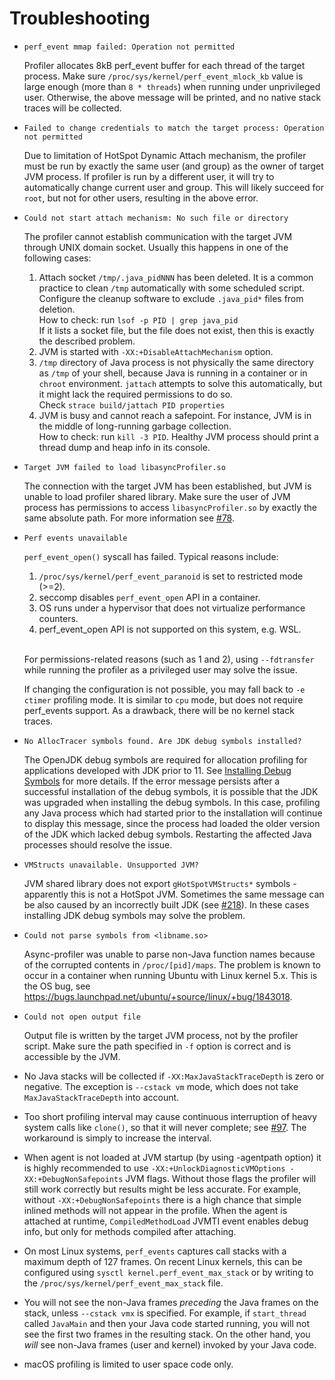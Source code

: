 # Troubleshooting

*  ```
   perf_event mmap failed: Operation not permitted
   ```
   Profiler allocates 8kB perf_event buffer for each thread of the target process.
   Make sure `/proc/sys/kernel/perf_event_mlock_kb` value is large enough
   (more than `8 * threads`) when running under unprivileged user. Otherwise, the above message
   will be printed, and no native stack traces will be collected.

*  ```
   Failed to change credentials to match the target process: Operation not permitted
   ```
   Due to limitation of HotSpot Dynamic Attach mechanism, the profiler must be run
   by exactly the same user (and group) as the owner of target JVM process.
   If profiler is run by a different user, it will try to automatically change
   current user and group. This will likely succeed for `root`, but not for
   other users, resulting in the above error.


*  ```
   Could not start attach mechanism: No such file or directory
   ```
   The profiler cannot establish communication with the target JVM through UNIX domain socket.
   Usually this happens in one of the following cases:
     1. Attach socket `/tmp/.java_pidNNN` has been deleted. It is a common
     practice to clean `/tmp` automatically with some scheduled script.
     Configure the cleanup software to exclude `.java_pid*` files from deletion.  
     How to check: run `lsof -p PID | grep java_pid`  
     If it lists a socket file, but the file does not exist, then this is exactly
     the described problem.
     2. JVM is started with `-XX:+DisableAttachMechanism` option.
     3. `/tmp` directory of Java process is not physically the same directory
        as `/tmp` of your shell, because Java is running in a container or in
        `chroot` environment. `jattach` attempts to solve this automatically,
        but it might lack the required permissions to do so.  
        Check `strace build/jattach PID properties`
     4. JVM is busy and cannot reach a safepoint. For instance,
        JVM is in the middle of long-running garbage collection.  
        How to check: run `kill -3 PID`. Healthy JVM process should print
        a thread dump and heap info in its console.

*  ```
   Target JVM failed to load libasyncProfiler.so
   ```
   The connection with the target JVM has been established, but JVM is unable to load profiler shared library.
   Make sure the user of JVM process has permissions to access `libasyncProfiler.so` by exactly the same absolute path.
   For more information see [#78](https://github.com/async-profiler/async-profiler/issues/78).


*  ```
   Perf events unavailable
   ```
   `perf_event_open()` syscall has failed. Typical reasons include:
   1. `/proc/sys/kernel/perf_event_paranoid` is set to restricted mode (>=2).
   2. seccomp disables `perf_event_open` API in a container.
   3. OS runs under a hypervisor that does not virtualize performance counters.
   4. perf_event_open API is not supported on this system, e.g. WSL.

   <br>For permissions-related reasons (such as 1 and 2), using `--fdtransfer` while running the profiler
   as a privileged user may solve the issue.
   
   If changing the configuration is not possible, you may fall back to
   `-e ctimer` profiling mode. It is similar to `cpu` mode, but does not
   require perf_events support. As a drawback, there will be no kernel
   stack traces.

*  ```
   No AllocTracer symbols found. Are JDK debug symbols installed?
   ```
   The OpenJDK debug symbols are required for allocation profiling for applications developed
   with JDK prior to 11. See [Installing Debug Symbols](ProfilingModes.md#installing-debug-symbols) for more
   details. If the error message persists after a successful installation of the debug symbols,
   it is possible that the JDK was upgraded when installing the debug symbols.
   In this case, profiling any Java process which had started prior to the installation
   will continue to display this message, since the process had loaded
   the older version of the JDK which lacked debug symbols.
   Restarting the affected Java processes should resolve the issue.

*  ```
   VMStructs unavailable. Unsupported JVM?
   ```
   JVM shared library does not export `gHotSpotVMStructs*` symbols -
   apparently this is not a HotSpot JVM. Sometimes the same message
   can be also caused by an incorrectly built JDK
   (see [#218](https://github.com/async-profiler/async-profiler/issues/218)).
   In these cases installing JDK debug symbols may solve the problem.

*  ```
   Could not parse symbols from <libname.so>
   ```
   Async-profiler was unable to parse non-Java function names because of
   the corrupted contents in `/proc/[pid]/maps`. The problem is known to
   occur in a container when running Ubuntu with Linux kernel 5.x.
   This is the OS bug, see https://bugs.launchpad.net/ubuntu/+source/linux/+bug/1843018.

*  ```
   Could not open output file
   ```
   Output file is written by the target JVM process, not by the profiler script.
   Make sure the path specified in `-f` option is correct and is accessible by the JVM.


* No Java stacks will be collected if `-XX:MaxJavaStackTraceDepth` is zero
or negative. The exception is `--cstack vm` mode, which does not take
`MaxJavaStackTraceDepth` into account.


* Too short profiling interval may cause continuous interruption of heavy
system calls like `clone()`, so that it will never complete;
see [#97](https://github.com/async-profiler/async-profiler/issues/97).
The workaround is simply to increase the interval.


*  When agent is not loaded at JVM startup (by using -agentpath option) it is
highly recommended to use `-XX:+UnlockDiagnosticVMOptions -XX:+DebugNonSafepoints` JVM flags.
Without those flags the profiler will still work correctly but results might be
less accurate. For example, without `-XX:+DebugNonSafepoints` there is a high chance
that simple inlined methods will not appear in the profile. When the agent is attached at runtime,
`CompiledMethodLoad` JVMTI event enables debug info, but only for methods compiled after attaching.


* On most Linux systems, `perf_events` captures call stacks with a maximum depth
   of 127 frames. On recent Linux kernels, this can be configured using
   `sysctl kernel.perf_event_max_stack` or by writing to the
   `/proc/sys/kernel/perf_event_max_stack` file.


* You will not see the non-Java frames _preceding_ the Java frames on the
stack, unless `--cstack vmx` is specified.
For example, if `start_thread` called `JavaMain` and then your Java
code started running, you will not see the first two frames in the resulting
stack. On the other hand, you _will_ see non-Java frames (user and kernel)
invoked by your Java code.


* macOS profiling is limited to user space code only.
